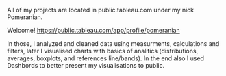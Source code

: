 All of my projects are located in public.tableau.com under my nick Pomeranian.

Welcome!
https://public.tableau.com/app/profile/pomeranian

In those, I analyzed and cleaned data using measurments, calculations and filters, later I visualised charts with basics of analitics (distributions, averages, boxplots, and references line/bands). In the end also I used Dashbords to better present my visualisations to public.

